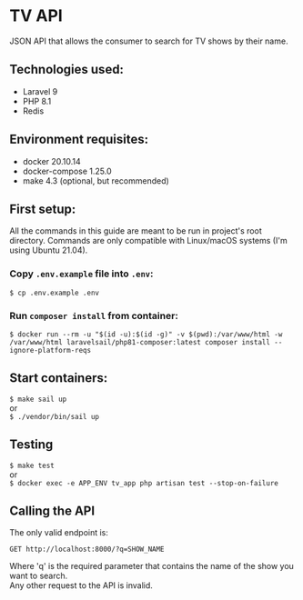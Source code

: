 # TV API

JSON API that allows the consumer to search for TV shows by their name.

## Technologies used:
- Laravel 9
- PHP 8.1
- Redis

## Environment requisites:
- docker 20.10.14
- docker-compose 1.25.0
- make 4.3 (optional, but recommended)

## First setup:
All the commands in this guide are meant to be run in project's root directory.
Commands are only compatible with Linux/macOS systems (I'm using Ubuntu 21.04).

### Copy ``.env.example`` file into ``.env``:
``$ cp .env.example .env``

### Run ``composer install`` from container:
``$ docker run --rm -u "$(id -u):$(id -g)" -v $(pwd):/var/www/html -w /var/www/html laravelsail/php81-composer:latest composer install --ignore-platform-reqs``

## Start containers:
``$ make sail up``\
or\
``$ ./vendor/bin/sail up``

## Testing

``$ make test`` \
or\
``$ docker exec -e APP_ENV tv_app php artisan test --stop-on-failure`` 

## Calling the API

The only valid endpoint is:

    GET http://localhost:8000/?q=SHOW_NAME

Where 'q' is the required parameter that contains the name of the show you want to search.\
Any other request to the API is invalid.
